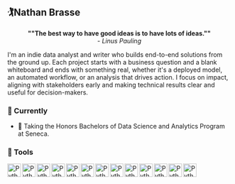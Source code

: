 ## 🏌️Nathan Brasse

<p style="text-align: center;"><b>""The best way to have good ideas is to have lots of ideas.""</b> <br />- <i>Linus Pauling</i></p>

I'm an indie data analyst and writer who builds end-to-end solutions from the ground up. Each project starts with a business question and a blank whiteboard and ends with something real, whether it's a deployed model, an automated workflow, or an analysis that drives action. I focus on impact, aligning with stakeholders early and making technical results clear and useful for decision-makers.


### 🌱 Currently

- 📕 Taking the Honors Bachelors of Data Science and Analytics Program at Seneca.


### 🧰 Tools

<img align="left" alt="Python" width="30px" style="padding-right;10x" src="https://cdn.jsdelivr.net/gh/devicons/devicon@latest/icons/python/python-original.svg" />
<img align="left" alt="Python" width="30px" style="padding-right;10x" src="https://cdn.jsdelivr.net/gh/devicons/devicon@latest/icons/r/r-original.svg" />          
<img align="left" alt="Python" width="30px" style="padding-right;10x" src="https://cdn.jsdelivr.net/gh/devicons/devicon@latest/icons/jupyter/jupyter-original-wordmark.svg" />     
<img align="left" alt="Python" width="30px" style="padding-right;10x" src="https://cdn.jsdelivr.net/gh/devicons/devicon@latest/icons/pandas/pandas-original-wordmark.svg" />
<img align="left" alt="Python" width="30px" style="padding-right;10x" src="https://cdn.jsdelivr.net/gh/devicons/devicon@latest/icons/apachespark/apachespark-original-wordmark.svg" />          
<img align="left" alt="Python" width="30px" style="padding-right;10x" src="https://cdn.jsdelivr.net/gh/devicons/devicon@latest/icons/numpy/numpy-original-wordmark.svg" />
<img align="left" alt="Python" width="30px" style="padding-right;10x" src="https://cdn.jsdelivr.net/gh/devicons/devicon@latest/icons/scikitlearn/scikitlearn-original.svg" />
<img align="left" alt="Python" width="30px" style="padding-right;10x" src="https://cdn.jsdelivr.net/gh/devicons/devicon@latest/icons/matplotlib/matplotlib-original-wordmark.svg" />
<img align="left" alt="Python" width="30px" style="padding-right;10x" src="https://cdn.jsdelivr.net/gh/devicons/devicon@latest/icons/matlab/matlab-original.svg" />
<img align="left" alt="Python" width="30px" style="padding-right;10x" src="https://cdn.jsdelivr.net/gh/devicons/devicon@latest/icons/sqldeveloper/sqldeveloper-original.svg" />
<img align="left" alt="Python" width="30px" style="padding-right;10x" src="https://cdn.jsdelivr.net/gh/devicons/devicon@latest/icons/mongodb/mongodb-original-wordmark.svg" />
<img align="left" alt="Python" width="30px" style="padding-right;10x" src="https://cdn.jsdelivr.net/gh/devicons/devicon@latest/icons/html5/html5-plain-wordmark.svg" />
<img align="left" alt="Python" width="30px" style="padding-right;10x" src="https://cdn.jsdelivr.net/gh/devicons/devicon@latest/icons/tailwindcss/tailwindcss-original.svg" />

<br>
<br>


<!--
**nathanbrasse/nathanbrasse** is a ✨ _special_ ✨ repository because its `README.md` (this file) appears on your GitHub profile.

Here are some ideas to get you started:

- 🔭 I’m currently working on ...
- 🌱 I’m currently learning ...
- 👯 I’m looking to collaborate on ...
- 🤔 I’m looking for help with ...
- 💬 Ask me about ...
- 📫 How to reach me: ...
- 😄 Pronouns: ...
- ⚡ Fun fact: ...

### 🌱 Current Projects


### ⚡ Extras:
##### 🏆2025 Seneca Hackathon Winner
<img src="./Hackathon Winner's Badge.png" width="400"/>
**Winner - Food Insecurity and Charitable Support**
Prototyped a native app to help organizations connect with volunteers. Focused on improving volunteer retention and easing pressure on supply chains through thoughtful feature design.

-->
